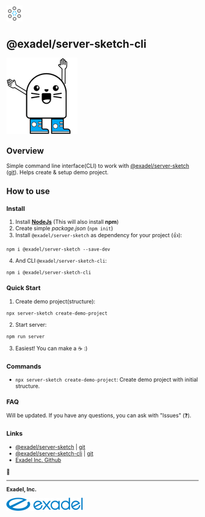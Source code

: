 ![](examples/demo-project/server/static/images/demo/favicon.png)

# @exadel/server-sketch-cli


![](examples/demo-project/server/static/images/demo/84xLDr-small.png)

## Overview
Simple command line interface(CLI) to work with [@exadel/server-sketch](https://www.npmjs.com/package/@exadel/server-sketch) ([git](https://github.com/exadel-inc/server-sketch)). Helps create & setup demo project. 


## How to use
### Install
1) Install **[NodeJs](https://nodejs.org/en/)** (This will also install **npm**)
2) Create simple *package.json* (`` npm init ``)
3) Install `` @exadel/server-sketch `` as dependency for your project (👍):
```shell script
npm i @exadel/server-sketch --save-dev
```
4) And CLI `` @exadel/server-sketch-cli ``:
```shell script
npm i @exadel/server-sketch-cli
```

 
### Quick Start
1) Create demo project(structure):
```shell script
npx server-sketch create-demo-project 
```

2) Start server:
```shell script
npm run server
```

3) Easiest! You can make a ☕ :) 

### Commands
- ``npx server-sketch create-demo-project``: Create demo project with initial structure.

### FAQ
Will be updated. If you have any questions, you can ask with "Issues" (❓).

### Links 
- [@exadel/server-sketch](https://www.npmjs.com/package/@exadel/server-sketch) | [git](https://github.com/exadel-inc/server-sketch)
- [@exadel/server-sketch-cli](https://www.npmjs.com/package/@exadel/server-sketch-cli) | [git](https://github.com/exadel-inc/server-sketch-cli)
- [Exadel Inc. Github](https://github.com/exadel-inc/)

🧰 

---
**Exadel, Inc.**

[![](exadel-logo.png)](https://exadel.com)
